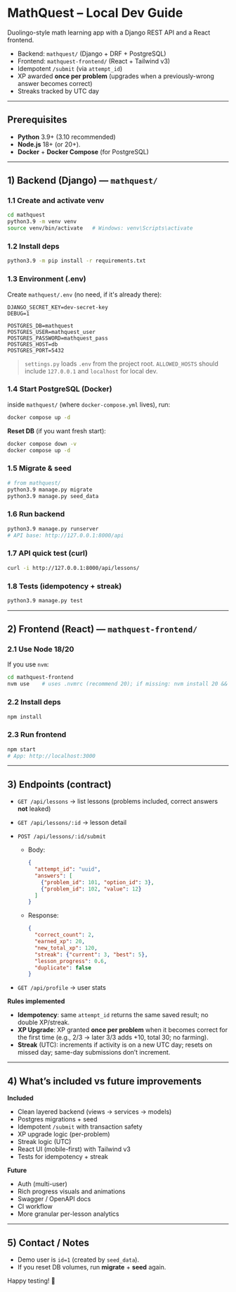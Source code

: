 # MathQuest – Local Dev Guide

Duolingo-style math learning app with a Django REST API and a React frontend.

* Backend: `mathquest/` (Django + DRF + PostgreSQL)
* Frontend: `mathquest-frontend/` (React + Tailwind v3)
* Idempotent `/submit` (via `attempt_id`)
* XP awarded **once per problem** (upgrades when a previously-wrong answer becomes correct)
* Streaks tracked by UTC day

---

## Prerequisites

* **Python** 3.9+ (3.10 recommended)
* **Node.js** 18+ (or 20+).
* **Docker** + **Docker Compose** (for PostgreSQL)

---

## 1) Backend (Django) — `mathquest/`

### 1.1 Create and activate venv

```bash
cd mathquest
python3.9 -m venv venv
source venv/bin/activate   # Windows: venv\Scripts\activate
```

### 1.2 Install deps

```bash
python3.9 -m pip install -r requirements.txt
```

### 1.3 Environment (.env)

Create `mathquest/.env` (no need, if it's already there):

```env
DJANGO_SECRET_KEY=dev-secret-key
DEBUG=1

POSTGRES_DB=mathquest
POSTGRES_USER=mathquest_user
POSTGRES_PASSWORD=mathquest_pass
POSTGRES_HOST=db
POSTGRES_PORT=5432
```

> `settings.py` loads `.env` from the project root.
> `ALLOWED_HOSTS` should include `127.0.0.1` and `localhost` for local dev.

### 1.4 Start PostgreSQL (Docker)

inside `mathquest/` (where `docker-compose.yml` lives), run:

```bash
docker compose up -d
```

**Reset DB** (if you want fresh start):

```bash
docker compose down -v
docker compose up -d
```

### 1.5 Migrate & seed

```bash
# from mathquest/
python3.9 manage.py migrate
python3.9 manage.py seed_data
```

### 1.6 Run backend

```bash
python3.9 manage.py runserver
# API base: http://127.0.0.1:8000/api
```

### 1.7 API quick test (curl)

```bash
curl -i http://127.0.0.1:8000/api/lessons/
```

### 1.8 Tests (idempotency + streak)

```bash
python3.9 manage.py test
```

---

## 2) Frontend (React) — `mathquest-frontend/`

### 2.1 Use Node 18/20

If you use `nvm`:

```bash
cd mathquest-frontend
nvm use    # uses .nvmrc (recommend 20); if missing: nvm install 20 && nvm alias default 20
```

### 2.2 Install deps

```bash
npm install
```

### 2.3 Run frontend

```bash
npm start
# App: http://localhost:3000
```

---

## 3) Endpoints (contract)

* `GET /api/lessons` → list lessons (problems included, correct answers **not** leaked)
* `GET /api/lessons/:id` → lesson detail
* `POST /api/lessons/:id/submit`

  * Body:

    ```json
    {
      "attempt_id": "uuid",
      "answers": [
        {"problem_id": 101, "option_id": 3},
        {"problem_id": 102, "value": 12}
      ]
    }
    ```
  * Response:

    ```json
    {
      "correct_count": 2,
      "earned_xp": 20,
      "new_total_xp": 120,
      "streak": {"current": 3, "best": 5},
      "lesson_progress": 0.6,
      "duplicate": false
    }
    ```
* `GET /api/profile` → user stats

**Rules implemented**

* **Idempotency**: same `attempt_id` returns the same saved result; no double XP/streak.
* **XP Upgrade**: XP granted **once per problem** when it becomes correct for the first time (e.g., 2/3 → later 3/3 adds +10, total 30; no farming).
* **Streak** (UTC): increments if activity is on a new UTC day; resets on missed day; same-day submissions don’t increment.

---


## 4) What’s included vs future improvements

**Included**

* Clean layered backend (views → services → models)
* Postgres migrations + seed
* Idempotent `/submit` with transaction safety
* XP upgrade logic (per-problem)
* Streak logic (UTC)
* React UI (mobile-first) with Tailwind v3
* Tests for idempotency + streak

**Future**

* Auth (multi-user)
* Rich progress visuals and animations
* Swagger / OpenAPI docs
* CI workflow
* More granular per-lesson analytics

---

## 5) Contact / Notes

* Demo user is `id=1` (created by `seed_data`).
* If you reset DB volumes, run **migrate** + **seed** again.

Happy testing! 🎯
